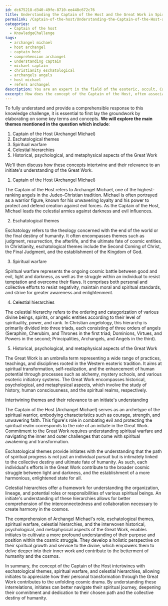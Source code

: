 ```yaml
---
id: dc675218-d340-49fe-8710-ee448c672c76
title: Understanding the Captain of the Host and the Great Work in Spiritual Hierarchies
permalink: /Captain-of-the-host/Understanding-the-Captain-of-the-Host-and-the-Great-Work-in-Spiritual-Hierarchies/
categories:
  - Captain of the host
  - KnowledgeChallenge
tags:
  - archangel michael
  - host archangel
  - captain host
  - comprehension archangel
  - understanding captain
  - michael captain
  - christianity eschatological
  - archangels angels
  - host michael
  - refers archangel
description: You are an expert in the field of the esoteric, occult, Captain of the host and Education. You are a writer of tests, challenges, books and deep knowledge on Captain of the host for initiates and students to gain deep insights and understanding from. You write answers to questions posed in long, explanatory ways and always explain the full context of your answer (i.e., related concepts, formulas, examples, or history), as well as the step-by-step thinking process you take to answer the challenges. Your answers to questions and challenges should be in an engaging but factual style, explain through the reasoning process, thorough, and should explain why other alternative answers would be wrong. Summarize the key themes, ideas, and conclusions at the end.
excerpt: How does the concept of the Captain of the Host, often associated with archangel Michael, intertwine with eschatological themes, spiritual warfare, and celestial hierarchies, and in turn apply to an initiate's understanding of historical, psychological, and metaphysical aspects of the Great Work?
---
```

To fully understand and provide a comprehensible response to this knowledge challenge, it is essential to first lay the groundwork by elaborating on some key terms and concepts. **We will explore the main themes mentioned in the question which include**: 

1. Captain of the Host (Archangel Michael)
2. Eschatological themes
3. Spiritual warfare
4. Celestial hierarchies
5. Historical, psychological, and metaphysical aspects of the Great Work

We'll then discuss how these concepts intertwine and their relevance to an initiate's understanding of the Great Work.

1. Captain of the Host (Archangel Michael)

The Captain of the Host refers to Archangel Michael, one of the highest-ranking angels in the Judeo-Christian tradition. Michael is often portrayed as a warrior figure, known for his unwavering loyalty and his power to protect and defend creation against evil forces. As the Captain of the Host, Michael leads the celestial armies against darkness and evil influences.

2. Eschatological themes

Eschatology refers to the theology concerned with the end of the world or the final destiny of humanity. It often encompasses themes such as judgment, resurrection, the afterlife, and the ultimate fate of cosmic entities. In Christianity, eschatological themes include the Second Coming of Christ, the Final Judgment, and the establishment of the Kingdom of God.

3. Spiritual warfare

Spiritual warfare represents the ongoing cosmic battle between good and evil, light and darkness, as well as the struggle within an individual to resist temptation and overcome their flaws. It comprises both personal and collective efforts to resist negativity, maintain moral and spiritual standards, and strive for greater awareness and enlightenment.

4. Celestial hierarchies

The celestial hierarchy refers to the ordering and categorization of various divine beings, spirits, or angelic entities according to their level of spirituality, power, and rank. In Christian angelology, this hierarchy is primarily divided into three triads, each consisting of three orders of angels (Seraphim, Cherubim, and Thrones in the first triad; Dominions, Virtues, and Powers in the second; Principalities, Archangels, and Angels in the third).

5. Historical, psychological, and metaphysical aspects of the Great Work

The Great Work is an umbrella term representing a wide range of practices, teachings, and disciplines rooted in the Western esoteric tradition. It aims at spiritual transformation, self-realization, and the enhancement of human potential through processes such as alchemy, mystery schools, and various esoteric initiatory systems. The Great Work encompasses historical, psychological, and metaphysical aspects, which involve the study of history, human consciousness, and the spiritual realms, respectively.

Intertwining themes and their relevance to an initiate's understanding

The Captain of the Host (Archangel Michael) serves as an archetype of the spiritual warrior, embodying characteristics such as courage, strength, and unwavering faith. This figure's role in combating evil and protecting the spiritual realm corresponds to the role of an initiate in the Great Work. Commitment to the Great Work requires understanding spiritual warfare and navigating the inner and outer challenges that come with spiritual awakening and transformation.

Eschatological themes provide initiates with the understanding that the path of spiritual progress is not just an individual pursuit but is intimately linked to the collective destiny and ultimate fate of humanity. As such, each individual's efforts in the Great Work contribute to the broader cosmic struggle between light and darkness, and the establishment of a more harmonious, enlightened state for all.

Celestial hierarchies offer a framework for understanding the organization, lineage, and potential roles or responsibilities of various spiritual beings. An initiate's understanding of these hierarchies allows for better comprehension of the interconnectedness and collaboration necessary to create harmony in the cosmos.

The comprehension of Archangel Michael's role, eschatological themes, spiritual warfare, celestial hierarchies, and the interwoven historical, psychological, and metaphysical aspects of the Great Work, enables initiates to cultivate a more profound understanding of their purpose and position within the cosmic struggle. They develop a holistic perspective on their spiritual growth and service to the divine, which empowers them to delve deeper into their inner work and contribute to the betterment of humanity and the cosmos.

In summary, the concept of the Captain of the Host intertwines with eschatological themes, spiritual warfare, and celestial hierarchies, allowing initiates to appreciate how their personal transformation through the Great Work contributes to the unfolding cosmic drama. By understanding these interrelations, initiates can better navigate their spiritual journey, deepening their commitment and dedication to their chosen path and the collective destiny of humanity.
